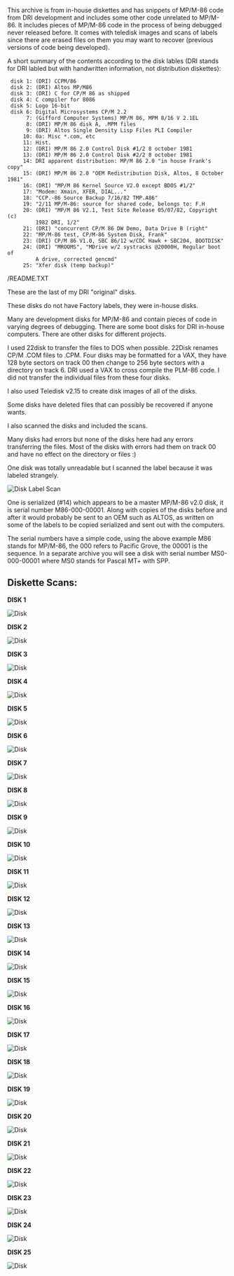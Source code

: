 This archive is from in-house diskettes and has snippets of MP/M-86 code from DRI development and includes some other code unrelated to MP/M-86. It includes pieces of MP/M-86 code in the process of being debugged never released before. It comes with teledisk images and scans of labels since there are erased files on them you may want to recover (previous versions of code being developed).

A short summary of the contents according to the disk lables (DRI stands for DRI labled but with handwritten information, not distribution diskettes):
```
 disk 1: (DRI) CCPM/86
 disk 2: (DRI) Altos MP/M86
 disk 3: (DRI) C for CP/M 86 as shipped
 disk 4: C compiler for 8086
 disk 5: Logo 16-bit
 disk 6: Digital Microsystems CP/M 2.2
      7: (Gifford Computer Systems) MP/M 86, MPM 8/16 V 2.1EL
      8: (DRI) MP/M 86 disk A, .MPM files
      9: (DRI) Altos Single Density Lisp Files PLI Compiler
     10: 0a: Misc *.com, etc
     11: Hist.
     12: (DRI) MP/M 86 2.0 Control Disk #1/2 8 october 1981
     13: (DRI) MP/M 86 2.0 Control Disk #2/2 8 october 1981
     14: DRI apparent distribution: MP/M 86 2.0 "in house Frank's copy"
     15: (DRI) MP/M 86 2.0 "OEM Redistribution Disk, Altos, 8 October 1981"
     16: (DRI) "MP/M 86 Kernel Source V2.0 except BDOS #1/2"
     17: "Modem: Xmain, XFER, DIAL..."
     18: "CCP.-86 Source Backup 7/16/82 TMP.A86"
     19: "2/11 MP/M-86: source for shared code, belongs to: F.H
     20: (DRI) "MP/M 86 V2.1, Test Site Release 05/07/82, Copyright (c)
         1982 DRI, 1/2"
     21: (DRI) "concurrent CP/M 86 DW Demo, Data Drive B (right"
     22: "MP/M-86 test, CP/M-86 System Disk, Frank"
     23: (DRI) CP/M 86 V1.0, SBC 86/12 w/CDC Hawk + SBC204, BOOTDISK"
     24: (DRI) "MROOMS", "MDrive w/2 systracks @20000H, Regular boot of
         A drive, corrected gencmd"
     25: "Xfer disk (temp backup)"
```

/README.TXT

These are the last of my DRI "original" disks.

These disks do not have Factory labels, they were in-house disks.

Many are development disks for MP/M-86 and contain pieces of code
in varying degrees of debugging.  There are some boot disks for
DRI in-house computers.  There are other disks for different projects.

I used 22disk to transfer the files to DOS when possible.  22Disk
renames CP/M .COM files to .CPM.  Four disks may be formatted for a VAX,
they have 128 byte sectors on track 00 then change to 256 byte sectors
with a directory on track 6.  DRI used a VAX to cross compile the PLM-86
code.  I did not transfer the individual files from these four disks.

I also used Teledisk v2.15 to create disk images of all of the disks.

Some disks have deleted files that can possibly be recovered if anyone
wants.

I also scanned the disks and included the scans.

Many disks had errors but none of the disks here had any errors
transferring the files.  Most of the disks with errors had them on
track 00 and have no effect on the directory or files :)

One disk was totally unreadable but I scanned the label because it
was labeled strangely.

![Disk Label Scan](https://github.com/SEPPDROID/Digital-Research-Source-Code/raw/master/MPM%20OPERATING%20SYSTEMS/MPM-86/MISC%20DRI%20DISKS/Odd%20unreadable%20DRI%20disk.JPG "Unreadable disk")

One is serialized (#14) which appears to be a master MP/M-86 v2.0 disk,
it is serial number M86-000-00001.  Along with copies of the disks
before and after it would probably be sent to an OEM such as ALTOS,
as written on some of the labels to be copied serialized and sent out
with the computers.

The serial numbers have a simple code, using the above example M86
stands for MP/M-86, the 000 refers to Pacific Grove, the 00001 is the
sequence.  In a separate archive you will see a disk with serial number
MS0-000-00001 where MS0 stands for Pascal MT+ with SPP.

## Diskette Scans:
**DISK 1**

![Disk](01/01.JPG "disk1")

**DISK 2**

![Disk](02/02.JPG "disk2")

**DISK 3**

![Disk](03/03.JPG "disk3")

**DISK 4**

![Disk](04/04.JPG "disk4")

**DISK 5**

![Disk](05/05.JPG "disk5")

**DISK 6**

![Disk](06/06.JPG "disk6")

**DISK 7**

![Disk](07/07.JPG "disk7")

**DISK 8**

![Disk](08/08.JPG "disk8")

**DISK 9**

![Disk](09/09.JPG "disk9")

**DISK 10**

![Disk](10/10.JPG "disk10")

**DISK 11**

![Disk](11/11.JPG "disk11")

**DISK 12**

![Disk](12/12.JPG "disk12")

**DISK 13**

![Disk](13/13.JPG "disk13")

**DISK 14**

![Disk](14/14.JPG "disk14")

**DISK 15**

![Disk](15/15.JPG "disk15")

**DISK 16**

![Disk](16/16.JPG "disk16")

**DISK 17**

![Disk](17/17.JPG "disk17")

**DISK 18**

![Disk](18/18.JPG "disk18")

**DISK 19**

![Disk](19/19.JPG "disk19")

**DISK 20**

![Disk](20/20.JPG "disk20")

**DISK 21**

![Disk](21/21.JPG "disk21")

**DISK 22**

![Disk](22/22.JPG "disk22")

**DISK 23**

![Disk](23/23.JPG "disk23")

**DISK 24**

![Disk](24/24.JPG "disk24")

**DISK 25**

![Disk](25/25.JPG "disk25")
